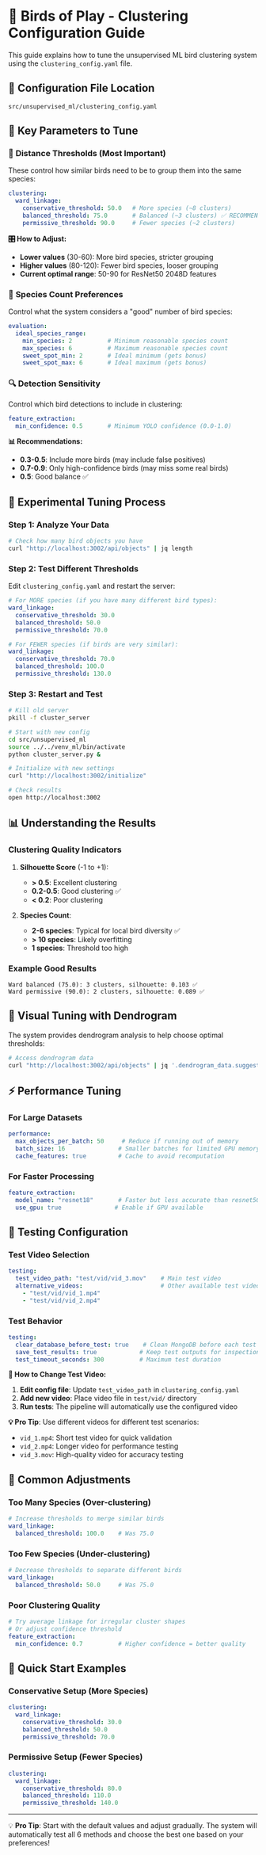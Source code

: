 # 🔬 Birds of Play - Clustering Configuration Guide

This guide explains how to tune the unsupervised ML bird clustering system using the `clustering_config.yaml` file.

## 📁 Configuration File Location

```
src/unsupervised_ml/clustering_config.yaml
```

## 🎯 Key Parameters to Tune

### 🔧 **Distance Thresholds (Most Important)**

These control how similar birds need to be to group them into the same species:

```yaml
clustering:
  ward_linkage:
    conservative_threshold: 50.0   # More species (~8 clusters)
    balanced_threshold: 75.0       # Balanced (~3 clusters) ✅ RECOMMENDED
    permissive_threshold: 90.0     # Fewer species (~2 clusters)
```

**🎛️ How to Adjust:**
- **Lower values** (30-60): More bird species, stricter grouping
- **Higher values** (80-120): Fewer bird species, looser grouping
- **Current optimal range**: 50-90 for ResNet50 2048D features

### 🎯 **Species Count Preferences**

Control what the system considers a "good" number of bird species:

```yaml
evaluation:
  ideal_species_range:
    min_species: 2          # Minimum reasonable species count
    max_species: 6          # Maximum reasonable species count
    sweet_spot_min: 2       # Ideal minimum (gets bonus)
    sweet_spot_max: 6       # Ideal maximum (gets bonus)
```

### 🔍 **Detection Sensitivity**

Control which bird detections to include in clustering:

```yaml
feature_extraction:
  min_confidence: 0.5       # Minimum YOLO confidence (0.0-1.0)
```

**📊 Recommendations:**
- **0.3-0.5**: Include more birds (may include false positives)
- **0.7-0.9**: Only high-confidence birds (may miss some real birds)
- **0.5**: Good balance ✅

## 🧪 **Experimental Tuning Process**

### Step 1: Analyze Your Data
```bash
# Check how many bird objects you have
curl "http://localhost:3002/api/objects" | jq length
```

### Step 2: Test Different Thresholds
Edit `clustering_config.yaml` and restart the server:

```yaml
# For MORE species (if you have many different bird types):
ward_linkage:
  conservative_threshold: 30.0
  balanced_threshold: 50.0
  permissive_threshold: 70.0

# For FEWER species (if birds are very similar):
ward_linkage:
  conservative_threshold: 70.0
  balanced_threshold: 100.0
  permissive_threshold: 130.0
```

### Step 3: Restart and Test
```bash
# Kill old server
pkill -f cluster_server

# Start with new config
cd src/unsupervised_ml
source ../../venv_ml/bin/activate
python cluster_server.py &

# Initialize with new settings
curl "http://localhost:3002/initialize"

# Check results
open http://localhost:3002
```

## 📊 **Understanding the Results**

### Clustering Quality Indicators

1. **Silhouette Score** (-1 to +1):
   - **> 0.5**: Excellent clustering
   - **0.2-0.5**: Good clustering ✅
   - **< 0.2**: Poor clustering

2. **Species Count**:
   - **2-6 species**: Typical for local bird diversity ✅
   - **> 10 species**: Likely overfitting
   - **1 species**: Threshold too high

### Example Good Results
```
Ward balanced (75.0): 3 clusters, silhouette: 0.103 ✅
Ward permissive (90.0): 2 clusters, silhouette: 0.089 ✅
```

## 🎨 **Visual Tuning with Dendrogram**

The system provides dendrogram analysis to help choose optimal thresholds:

```bash
# Access dendrogram data
curl "http://localhost:3002/api/objects" | jq '.dendrogram_data.suggested_thresholds'
```

## ⚡ **Performance Tuning**

### For Large Datasets
```yaml
performance:
  max_objects_per_batch: 50     # Reduce if running out of memory
  batch_size: 16               # Smaller batches for limited GPU memory
  cache_features: true         # Cache to avoid recomputation
```

### For Faster Processing
```yaml
feature_extraction:
  model_name: "resnet18"       # Faster but less accurate than resnet50
  use_gpu: true               # Enable if GPU available
```

## 🧪 **Testing Configuration**

### Test Video Selection
```yaml
testing:
  test_video_path: "test/vid/vid_3.mov"    # Main test video
  alternative_videos:                      # Other available test videos
    - "test/vid/vid_1.mp4"
    - "test/vid/vid_2.mp4"
```

### Test Behavior
```yaml
testing:
  clear_database_before_test: true    # Clean MongoDB before each test
  save_test_results: true            # Keep test outputs for inspection
  test_timeout_seconds: 300          # Maximum test duration
```

**📝 How to Change Test Video:**
1. **Edit config file**: Update `test_video_path` in `clustering_config.yaml`
2. **Add new video**: Place video file in `test/vid/` directory
3. **Run tests**: The pipeline will automatically use the configured video

**💡 Pro Tip**: Use different videos for different test scenarios:
- `vid_1.mp4`: Short test video for quick validation
- `vid_2.mp4`: Longer video for performance testing  
- `vid_3.mov`: High-quality video for accuracy testing

## 🔄 **Common Adjustments**

### Too Many Species (Over-clustering)
```yaml
# Increase thresholds to merge similar birds
ward_linkage:
  balanced_threshold: 100.0    # Was 75.0
```

### Too Few Species (Under-clustering)  
```yaml
# Decrease thresholds to separate different birds
ward_linkage:
  balanced_threshold: 50.0     # Was 75.0
```

### Poor Clustering Quality
```yaml
# Try average linkage for irregular cluster shapes
# Or adjust confidence threshold
feature_extraction:
  min_confidence: 0.7          # Higher confidence = better quality
```

## 🚀 **Quick Start Examples**

### Conservative Setup (More Species)
```yaml
clustering:
  ward_linkage:
    conservative_threshold: 30.0
    balanced_threshold: 50.0
    permissive_threshold: 70.0
```

### Permissive Setup (Fewer Species)
```yaml
clustering:
  ward_linkage:
    conservative_threshold: 80.0
    balanced_threshold: 110.0
    permissive_threshold: 140.0
```

---

💡 **Pro Tip**: Start with the default values and adjust gradually. The system will automatically test all 6 methods and choose the best one based on your preferences!
